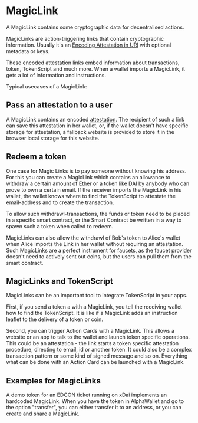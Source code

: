 # MagicLink

A MagicLink contains some cryptographic data for decentralised actions.

MagicLinks are action-triggering links that contain cryptographic information. Usually it's an [Encoding Attestation in URI](../specs/EncodingAttestationInURI.dita) with optional metadata or keys.

These encoded attestation links embed information about transactions, token, TokenScript and much more. When a wallet imports a MagicLink, it gets a lot of information and instructions. 

Typical usecases of a MagicLink:

## Pass an attestation to a user

A MagicLink contains an encoded [attestation](Attestation.md). The recipient of such a link can save this attestation in her wallet, or, if the wallet doesn't have specific storage for attestation, a fallback website is provided to store it in the browser local storage for this website.

## Redeem a token

One case for Magic Links is to pay someone without knowing his address. For this you can create a MagicLink which contains an allowance to withdraw a certain amount of Ether or a token like DAI by anybody who can prove to own a certain email. If the receiver imports the MagicLink in his wallet, the wallet knows where to find the TokenScript to attestate the email-address and to create the transaction. 

To allow such withdrawl-transactions, the funds or token need to be placed in a specific smart contract, or the Smart Contract be written in a way to spawn such a token when called to redeem.

MagicLinks can also allow the withdrawl of Bob's token to Alice's wallet when Alice imports the Link in her wallet without requiring an attestation. Such MagicLinks are a perfect instrument for faucets, as the faucet provider doesn't need to actively sent out coins, but the users can pull them from the smart contract.

## MagicLinks and TokenScript

MagicLinks can be an important tool to integrate TokenScript in your apps. 

First, if you send a token a with a MagicLink, you tell the receiving wallet how to find the TokenScript. It is like if a MagicLink adds an instruction leaflet to the delivery of a token or coin.

Second, you can trigger Action Cards with a MagicLink. This allows a website or an app to talk to the wallet and launch token specific operations. This could be an attestation - the link starts a token specific attestation procedure, directing to email, id or another token. It could also be a complex transaction pattern or some kind of signed message and so on. Everything what can be done with an Action Card can be launched with a MagicLink. 

## Examples for MagicLinks

A demo token for an EDCON ticket running on xDai implements an hardcoded MagicLink. When you have the token in AlphaWallet and go to the option "transfer", you can either transfer it to an address, or you can create and share a MagicLink.
